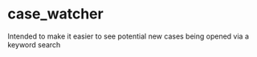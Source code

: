 # case_watcher
Intended to make it easier to see potential new cases being opened via a keyword search
